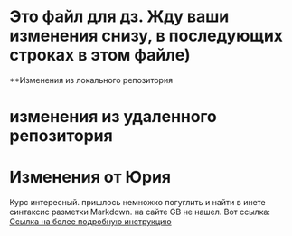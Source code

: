 # Это файл для дз. Жду ваши изменения снизу, в последующих строках в этом файле)
**Изменения из локального репозитория
# изменения из удаленного репозитория

# Изменения от Юрия

Курс интересный. пришлось немножко погуглить и найти в инете синтаксис разметки Markdown. на сайте GB не нашел.
Вот ссылка: [Ссылка на более подробную инструкцию](https://skillbox.ru/media/code/yazyk-razmetki-markdown-shpargalka-po-sintaksisu-s-primerami/ "Переходим на другой сайт") 
